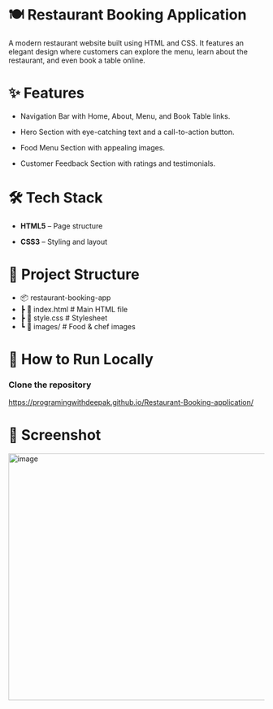 # 🍽 Restaurant Booking Application
A modern restaurant website built using HTML and CSS.
It features an elegant design where customers can explore the menu, learn about the restaurant, and even book a table online.

# ✨ Features
 - Navigation Bar with Home, About, Menu, and Book Table links.

 - Hero Section with eye-catching text and a call-to-action button.

 - Food Menu Section with appealing images.

 - Customer Feedback Section with ratings and testimonials.

# 🛠 Tech Stack
   - **HTML5** – Page structure

   - **CSS3** – Styling and layout

# 📂 Project Structure
 - 📦 restaurant-booking-app
 -  ┣ 📜 index.html        # Main HTML file
 -  ┣ 📜 style.css         # Stylesheet
 -  ┗ 📂 images/           # Food & chef images
# 🚀 How to Run Locally
### Clone the repository
https://programingwithdeepak.github.io/Restaurant-Booking-application/


# 📸 Screenshot
<img width="958" height="486" alt="image" src="https://github.com/user-attachments/assets/1d48526c-ad6b-4367-9860-4b1ca87cf74b" />

